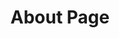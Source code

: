 ---
financial_year: 2016-17
layout: about
years: [
  ['2015-16', '/2015-16/about', 'link'],
  ['2016-17', '/2016-17/about', 'active'],
  ['2017-18', '/2017-18/about', 'link'],
]
active: about
title: About Page
nested: false
---